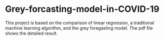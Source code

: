 # Grey-forcasting-model-in-COVID-19

This project is based on the comparison of linear regression, a traditional machine learning algorithm, and the grey foregasting model. The pdf file shows the detailed result.
